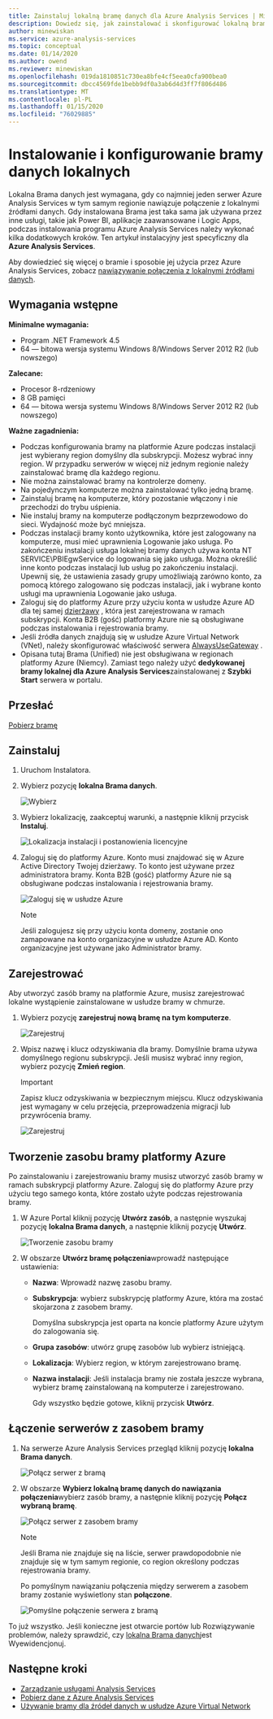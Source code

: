 ```yaml
---
title: Zainstaluj lokalną bramę danych dla Azure Analysis Services | Microsoft Docs
description: Dowiedz się, jak zainstalować i skonfigurować lokalną bramę danych w celu nawiązania połączenia z lokalnymi źródłami danych z serwera Azure Analysis Services.
author: minewiskan
ms.service: azure-analysis-services
ms.topic: conceptual
ms.date: 01/14/2020
ms.author: owend
ms.reviewer: minewiskan
ms.openlocfilehash: 019da1810851c730ea8bfe4cf5eea0cfa900bea0
ms.sourcegitcommit: dbcc4569fde1bebb9df0a3ab6d4d3ff7f806d486
ms.translationtype: MT
ms.contentlocale: pl-PL
ms.lasthandoff: 01/15/2020
ms.locfileid: "76029885"
---
```

# <a name="install-and-configure-an-on-premises-data-gateway"></a>Instalowanie i konfigurowanie bramy danych lokalnych

Lokalna Brama danych jest wymagana, gdy co najmniej jeden serwer Azure Analysis Services w tym samym regionie nawiązuje połączenie z lokalnymi źródłami danych.  Gdy instalowana Brama jest taka sama jak używana przez inne usługi, takie jak Power BI, aplikacje zaawansowane i Logic Apps, podczas instalowania programu Azure Analysis Services należy wykonać kilka dodatkowych kroków. Ten artykuł instalacyjny jest specyficzny dla **Azure Analysis Services**.

Aby dowiedzieć się więcej o bramie i sposobie jej użycia przez Azure Analysis Services, zobacz [nawiązywanie połączenia z lokalnymi źródłami danych](analysis-services-gateway.md).

## <a name="prerequisites"></a>Wymagania wstępne

**Minimalne wymagania:**

* Program .NET Framework 4.5
* 64 — bitowa wersja systemu Windows 8/Windows Server 2012 R2 (lub nowszego)

**Zalecane:**

* Procesor 8-rdzeniowy
* 8 GB pamięci
* 64 — bitowa wersja systemu Windows 8/Windows Server 2012 R2 (lub nowszego)

**Ważne zagadnienia:**

* Podczas konfigurowania bramy na platformie Azure podczas instalacji jest wybierany region domyślny dla subskrypcji. Możesz wybrać inny region. W przypadku serwerów w więcej niż jednym regionie należy zainstalować bramę dla każdego regionu. 
* Nie można zainstalować bramy na kontrolerze domeny.
* Na pojedynczym komputerze można zainstalować tylko jedną bramę.
* Zainstaluj bramę na komputerze, który pozostanie włączony i nie przechodzi do trybu uśpienia.
* Nie instaluj bramy na komputerze podłączonym bezprzewodowo do sieci. Wydajność może być mniejsza.
* Podczas instalacji bramy konto użytkownika, które jest zalogowany na komputerze, musi mieć uprawnienia Logowanie jako usługa. Po zakończeniu instalacji usługa lokalnej bramy danych używa konta NT SERVICE\PBIEgwService do logowania się jako usługa. Można określić inne konto podczas instalacji lub usług po zakończeniu instalacji. Upewnij się, że ustawienia zasady grupy umożliwiają zarówno konto, za pomocą którego zalogowano się podczas instalacji, jak i wybrane konto usługi ma uprawnienia Logowanie jako usługa.
* Zaloguj się do platformy Azure przy użyciu konta w usłudze Azure AD dla tej samej [dzierżawy](/previous-versions/azure/azure-services/jj573650(v=azure.100)#what-is-an-azure-ad-tenant) , która jest zarejestrowana w ramach subskrypcji. Konta B2B (gość) platformy Azure nie są obsługiwane podczas instalowania i rejestrowania bramy.
* Jeśli źródła danych znajdują się w usłudze Azure Virtual Network (VNet), należy skonfigurować właściwość serwera [AlwaysUseGateway](analysis-services-vnet-gateway.md) .
* Opisana tutaj Brama (Unified) nie jest obsługiwana w regionach platformy Azure (Niemcy). Zamiast tego należy użyć **dedykowanej bramy lokalnej dla Azure Analysis Services**zainstalowanej z **Szybki Start** serwera w portalu. 


## <a name="download"></a>Przesłać

 [Pobierz bramę](https://go.microsoft.com/fwlink/?LinkId=820925&clcid=0x409)

## <a name="install"></a>Zainstaluj

1. Uruchom Instalatora.

2. Wybierz pozycję **lokalna Brama danych**.

   ![Wybierz](media/analysis-services-gateway-install/aas-gateway-installer-select.png)

2. Wybierz lokalizację, zaakceptuj warunki, a następnie kliknij przycisk **Instaluj**.

   ![Lokalizacja instalacji i postanowienia licencyjne](media/analysis-services-gateway-install/aas-gateway-installer-accept.png)

3. Zaloguj się do platformy Azure. Konto musi znajdować się w Azure Active Directory Twojej dzierżawy. To konto jest używane przez administratora bramy. Konta B2B (gość) platformy Azure nie są obsługiwane podczas instalowania i rejestrowania bramy.

   ![Zaloguj się w usłudze Azure](media/analysis-services-gateway-install/aas-gateway-installer-account.png)

   > [!NOTE]
   > Jeśli zalogujesz się przy użyciu konta domeny, zostanie ono zamapowane na konto organizacyjne w usłudze Azure AD. Konto organizacyjne jest używane jako Administrator bramy.

## <a name="register"></a>Zarejestrować

Aby utworzyć zasób bramy na platformie Azure, musisz zarejestrować lokalne wystąpienie zainstalowane w usłudze bramy w chmurze. 

1.  Wybierz pozycję **zarejestruj nową bramę na tym komputerze**.

    ![Zarejestruj](media/analysis-services-gateway-install/aas-gateway-register-new.png)

2. Wpisz nazwę i klucz odzyskiwania dla bramy. Domyślnie brama używa domyślnego regionu subskrypcji. Jeśli musisz wybrać inny region, wybierz pozycję **Zmień region**.

    > [!IMPORTANT]
    > Zapisz klucz odzyskiwania w bezpiecznym miejscu. Klucz odzyskiwania jest wymagany w celu przejęcia, przeprowadzenia migracji lub przywrócenia bramy. 

   ![Zarejestruj](media/analysis-services-gateway-install/aas-gateway-register-name.png)


## <a name="create-resource"></a>Tworzenie zasobu bramy platformy Azure

Po zainstalowaniu i zarejestrowaniu bramy musisz utworzyć zasób bramy w ramach subskrypcji platformy Azure. Zaloguj się do platformy Azure przy użyciu tego samego konta, które zostało użyte podczas rejestrowania bramy.

1. W Azure Portal kliknij pozycję **Utwórz zasób**, a następnie wyszukaj pozycję **lokalna Brama danych**, a następnie kliknij pozycję **Utwórz**.

   ![Tworzenie zasobu bramy](media/analysis-services-gateway-install/aas-gateway-new-azure-resource.png)

2. W obszarze **Utwórz bramę połączenia**wprowadź następujące ustawienia:

   * **Nazwa**: Wprowadź nazwę zasobu bramy. 

   * **Subskrypcja**: wybierz subskrypcję platformy Azure, która ma zostać skojarzona z zasobem bramy. 
   
     Domyślna subskrypcja jest oparta na koncie platformy Azure użytym do zalogowania się.

   * **Grupa zasobów**: utwórz grupę zasobów lub wybierz istniejącą.

   * **Lokalizacja**: Wybierz region, w którym zarejestrowano bramę.

   * **Nazwa instalacji**: Jeśli instalacja bramy nie została jeszcze wybrana, wybierz bramę zainstalowaną na komputerze i zarejestrowano. 

     Gdy wszystko będzie gotowe, kliknij przycisk **Utwórz**.

## <a name="connect-servers"></a>Łączenie serwerów z zasobem bramy

1. Na serwerze Azure Analysis Services przegląd kliknij pozycję **lokalna Brama danych**.

   ![Połącz serwer z bramą](media/analysis-services-gateway-install/aas-gateway-connect-server.png)

2. W obszarze **Wybierz lokalną bramę danych do nawiązania połączenia**wybierz zasób bramy, a następnie kliknij pozycję **Połącz wybraną bramę**.

   ![Połącz serwer z zasobem bramy](media/analysis-services-gateway-install/aas-gateway-connect-resource.png)

    > [!NOTE]
    > Jeśli Brama nie znajduje się na liście, serwer prawdopodobnie nie znajduje się w tym samym regionie, co region określony podczas rejestrowania bramy.

    Po pomyślnym nawiązaniu połączenia między serwerem a zasobem bramy zostanie wyświetlony stan **połączone**.


    ![Pomyślne połączenie serwera z bramą](media/analysis-services-gateway-install/aas-gateway-connect-success.png)

To już wszystko. Jeśli konieczne jest otwarcie portów lub Rozwiązywanie problemów, należy sprawdzić, czy [lokalna Brama danych](analysis-services-gateway.md)jest Wyewidencjonuj.

## <a name="next-steps"></a>Następne kroki

* [Zarządzanie usługami Analysis Services](analysis-services-manage.md)   
* [Pobierz dane z Azure Analysis Services](analysis-services-connect.md)   
* [Używanie bramy dla źródeł danych w usłudze Azure Virtual Network](analysis-services-vnet-gateway.md)
